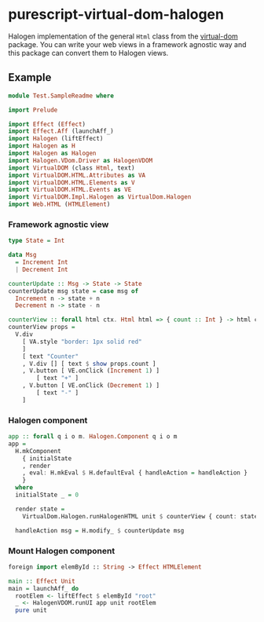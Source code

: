 # purescript-virtual-dom-halogen

Halogen implementation of the general `Html` class from the
[virtual-dom](https://github.com/thought2/purescript-virtual-dom) package.
You can write your web views in a framework agnostic way and this package can
convert them to Halogen views.

## Example
```hs
module Test.SampleReadme where

import Prelude

import Effect (Effect)
import Effect.Aff (launchAff_)
import Halogen (liftEffect)
import Halogen as H
import Halogen as Halogen
import Halogen.VDom.Driver as HalogenVDOM
import VirtualDOM (class Html, text)
import VirtualDOM.HTML.Attributes as VA
import VirtualDOM.HTML.Elements as V
import VirtualDOM.HTML.Events as VE
import VirtualDOM.Impl.Halogen as VirtualDom.Halogen
import Web.HTML (HTMLElement)
```
### Framework agnostic view
```hs
type State = Int

data Msg
  = Increment Int
  | Decrement Int

counterUpdate :: Msg -> State -> State
counterUpdate msg state = case msg of
  Increment n -> state + n
  Decrement n -> state - n

counterView :: forall html ctx. Html html => { count :: Int } -> html ctx Msg
counterView props =
  V.div
    [ VA.style "border: 1px solid red"
    ]
    [ text "Counter"
    , V.div [] [ text $ show props.count ]
    , V.button [ VE.onClick (Increment 1) ]
        [ text "+" ]
    , V.button [ VE.onClick (Decrement 1) ]
        [ text "-" ]
    ]
```
### Halogen component
```hs
app :: forall q i o m. Halogen.Component q i o m
app =
  H.mkComponent
    { initialState
    , render
    , eval: H.mkEval $ H.defaultEval { handleAction = handleAction }
    }
  where
  initialState _ = 0

  render state =
    VirtualDom.Halogen.runHalogenHTML unit $ counterView { count: state }

  handleAction msg = H.modify_ $ counterUpdate msg
```
### Mount Halogen component
```hs
foreign import elemById :: String -> Effect HTMLElement

main :: Effect Unit
main = launchAff_ do
  rootElem <- liftEffect $ elemById "root"
  _ <- HalogenVDOM.runUI app unit rootElem
  pure unit
```
